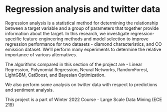 # Regression analysis and twitter data

Regression analysis is a statistical method for determining the relationship between a target variable and a group of parameters that together provide information about the target. In this research, we investigate regression-specific feature engineering methods and model selection to improve regression performance for two datasets - diamond characteristics, and CO emission dataset. We'll perform many experiments to determine the relative importance of various alternatives.

The algorithms compared in this section of the project are - Linear Regression, Polynomial Regression, Neural Networks, RandomForest, LightGBM, CatBoost, and Bayesian Optimization. 

We also perform some analysis on twitter data with respect to predictions and sentiment analysis.

This project is a part of Winter 2022 Course - Large Scale Data Mining (ECE 219)
